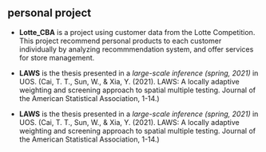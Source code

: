 ## personal project

* **Lotte_CBA** is a project using customer data from the Lotte Competition. This project recommend personal products to each customer individually by analyzing recommmendation system, and offer services for store management. 

* **LAWS** is the thesis presented in a *large-scale inference (spring, 2021)* in  UOS. (Cai, T. T., Sun, W., & Xia, Y. (2021). LAWS: A locally adaptive weighting and screening approach to spatial multiple testing. Journal of the American Statistical Association, 1-14.)

* **LAWS** is the thesis presented in a *large-scale inference (spring, 2021)* in  UOS. (Cai, T. T., Sun, W., & Xia, Y. (2021). LAWS: A locally adaptive weighting and screening approach to spatial multiple testing. Journal of the American Statistical Association, 1-14.)
